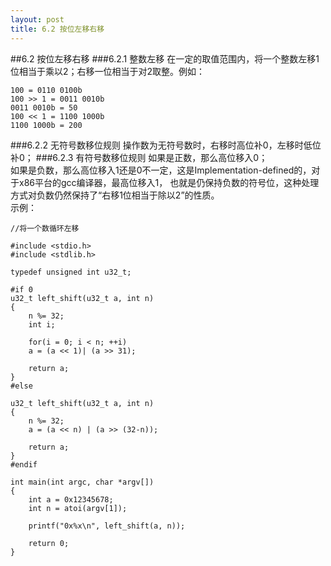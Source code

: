 ```yaml
---
layout: post
title: 6.2 按位左移右移
---
```


##6.2 按位左移右移
###6.2.1 整数左移
在一定的取值范围内，将一个整数左移1位相当于乘以2；右移一位相当于对2取整。例如：

    100 = 0110 0100b
    100 >> 1 = 0011 0010b
    0011 0010b = 50
    100 << 1 = 1100 1000b
    1100 1000b = 200

###6.2.2 无符号数移位规则
操作数为无符号数时，右移时高位补0，左移时低位补0；
###6.2.3 有符号数移位规则
如果是正数，那么高位移入0；<br>
如果是负数，那么高位移入1还是0不一定，这是Implementation-defined的，对于x86平台的gcc编译器，最高位移入1，
也就是仍保持负数的符号位，这种处理方式对负数仍然保持了“右移1位相当于除以2”的性质。<br>
示例：<br>

	//将一个数循环左移

	#include <stdio.h>
	#include <stdlib.h>

	typedef unsigned int u32_t;

	#if 0
	u32_t left_shift(u32_t a, int n)
	{
		n %= 32;
		int i;

		for(i = 0; i < n; ++i)
		a = (a << 1)| (a >> 31);
    
		return a;
	}
	#else

	u32_t left_shift(u32_t a, int n)
	{
		n %= 32;
		a = (a << n) | (a >> (32-n));
    
		return a;
	}
	#endif

	int main(int argc, char *argv[])
	{
		int a = 0x12345678;
		int n = atoi(argv[1]);

		printf("0x%x\n", left_shift(a, n));

		return 0;
	}

